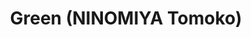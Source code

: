 --- 
title: "Green (NINOMIYA Tomoko)"
publishdate: "2019-9-13T16:48:46+02:00"
src: "https://365manga.net/manga/green-ninomiya-tomoko"
image: "https://data.365manga.net/images/thumbnails/1892-green-ninomiya-tomoko.jpg"
description: "A city girl goes to the countryside and falls in love with a young farmer."
---